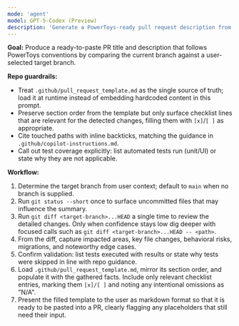 ```yaml
---
mode: 'agent'
model: GPT-5-Codex (Preview)
description: 'Generate a PowerToys-ready pull request description from the local diff.'
---
```


**Goal:** Produce a ready-to-paste PR title and description that follows PowerToys conventions by comparing the current branch against a user-selected target branch.

**Repo guardrails:**
- Treat `.github/pull_request_template.md` as the single source of truth; load it at runtime instead of embedding hardcoded content in this prompt.
- Preserve section order from the template but only surface checklist lines that are relevant for the detected changes, filling them with `[x]`/`[ ]` as appropriate.
- Cite touched paths with inline backticks, matching the guidance in `.github/copilot-instructions.md`.
- Call out test coverage explicitly: list automated tests run (unit/UI) or state why they are not applicable.

**Workflow:**
1. Determine the target branch from user context; default to `main` when no branch is supplied.
2. Run `git status --short` once to surface uncommitted files that may influence the summary.
3. Run `git diff <target-branch>...HEAD` a single time to review the detailed changes. Only when confidence stays low dig deeper with focused calls such as `git diff <target-branch>...HEAD -- <path>`.
4. From the diff, capture impacted areas, key file changes, behavioral risks, migrations, and noteworthy edge cases.
5. Confirm validation: list tests executed with results or state why tests were skipped in line with repo guidance.
6. Load `.github/pull_request_template.md`, mirror its section order, and populate it with the gathered facts. Include only relevant checklist entries, marking them `[x]/[ ]` and noting any intentional omissions as "N/A".
7. Present the filled template to the user as markdown format so that it is ready to be pasted into a PR, clearly flagging any placeholders that still need their input.
